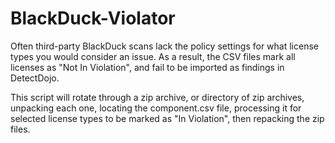 # BlackDuck-Violator

Often third-party BlackDuck scans lack the policy settings for what license types you would consider an issue.
As a result, the CSV files mark all licenses as "Not In Violation", and fail to be imported as findings in DetectDojo.

This script will rotate through a zip archive, or directory of zip archives, unpacking each one, locating the component.csv file, processing it for selected license types to be marked as "In Violation", then repacking the zip files.
